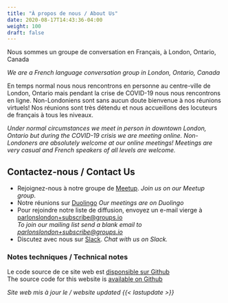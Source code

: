 ```yaml
---
title: "À propos de nous / About Us"
date: 2020-08-17T14:43:36-04:00
weight: 100
draft: false
---
```


Nous sommes un groupe de conversation en Français, à London, Ontario, Canada

_We are a French language conversation group in London, Ontario, Canada_

<!--more-->

En temps normal nous nous rencontrons en personne au centre-ville de London, Ontario mais pendant la crise de COVID-19 nous nous rencontrons en ligne. Non-Londoniens sont sans aucun doute bienvenue à nos réunions virtuels! Nos réunions sont très détendu et nous accueillons des locuteurs de français à tous les niveaux.

_Under normal circumstances we meet in person in downtown London, Ontario but during the COVID-19 crisis we are meeting online. Non-Londoners are absolutely welcome at our online meetings! Meetings are very casual and French speakers of all levels are welcome._

## Contactez-nous / Contact Us

* Rejoignez-nous à notre groupe de [Meetup](https://www.meetup.com/French-Conversation-in-London/). _Join us on our Meetup group._
* Notre réunions sur [Duolingo](https://events.duolingo.com/london-french/) _Our meetings are on Duolingo_
* Pour rejoindre notre liste de diffusion, envoyez un e-mail vierge à [parlonslondon+subscribe@groups.io](mailto:parlonslondon+subscribe@groups.io)  
_To join our mailing list send a blank email to [parlonslondon+subscribe@groups.io](mailto:parlonslondon+subscribe@groups.io)_
* Discutez avec nous sur [Slack](https://parlonslondon.slack.com). _Chat with us on Slack._

### Notes techniques / Technical notes

Le code source de ce site web est [disponsible sur Github](https://github.com/joatca/parlonslondon)  
The source code for this website is [available on Github](https://github.com/joatca/parlonslondon)

_Site web mis à jour le / website updated {{< lastupdate >}}_
